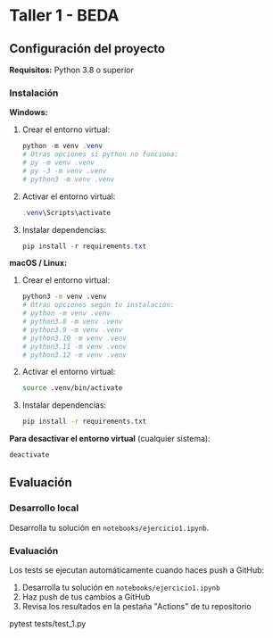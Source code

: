 # Taller 1 - BEDA

## Configuración del proyecto

**Requisitos:** Python 3.8 o superior

### Instalación 

**Windows:**
1. Crear el entorno virtual:
   ```powershell
   python -m venv .venv
   # Otras opciones si python no funciona:
   # py -m venv .venv
   # py -3 -m venv .venv
   # python3 -m venv .venv
   ```
2. Activar el entorno virtual:
   ```powershell
   .venv\Scripts\activate
   ```
3. Instalar dependencias:
   ```powershell
   pip install -r requirements.txt
   ```

**macOS / Linux:**
1. Crear el entorno virtual:
   ```bash
   python3 -m venv .venv
   # Otras opciones según tu instalación:
   # python -m venv .venv
   # python3.8 -m venv .venv
   # python3.9 -m venv .venv
   # python3.10 -m venv .venv
   # python3.11 -m venv .venv
   # python3.12 -m venv .venv
   ```
2. Activar el entorno virtual:
   ```bash
   source .venv/bin/activate
   ```
3. Instalar dependencias:
   ```bash
   pip install -r requirements.txt
   ```

**Para desactivar el entorno virtual** (cualquier sistema):
```bash
deactivate
```

## Evaluación

### Desarrollo local
Desarrolla tu solución en `notebooks/ejercicio1.ipynb`.

### Evaluación
Los tests se ejecutan automáticamente cuando haces push a GitHub:

1. Desarrolla tu solución en `notebooks/ejercicio1.ipynb`
2. Haz push de tus cambios a GitHub
3. Revisa los resultados en la pestaña "Actions" de tu repositorio


pytest tests/test_1.py